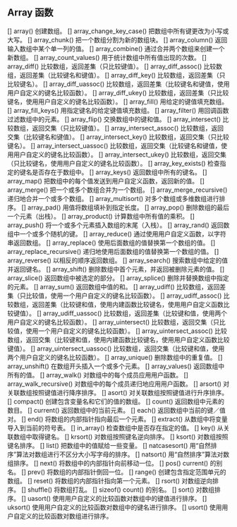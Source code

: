 
## Array 函数

[] array()	创建数组。
[] array_change_key_case()	把数组中所有键更改为小写或大写。
[] array_chunk()	把一个数组分割为新的数组块。
[] array_column()	返回输入数组中某个单一列的值。
[] array_combine()	通过合并两个数组来创建一个新数组。
[] array_count_values()	用于统计数组中所有值出现的次数。
[] array_diff()	比较数组，返回差集（只比较键值）。
[] array_diff_assoc()	比较数组，返回差集（比较键名和键值）。
[] array_diff_key()	比较数组，返回差集（只比较键名）。
[] array_diff_uassoc()	比较数组，返回差集（比较键名和键值，使用用户自定义的键名比较函数）。
[] array_diff_ukey()	比较数组，返回差集（只比较键名，使用用户自定义的键名比较函数）。
[] array_fill()	用给定的键值填充数组。
[] array_fill_keys()	用指定键名的给定键值填充数组。
[] array_filter()	用回调函数过滤数组中的元素。
[] array_flip()	交换数组中的键和值。
[] array_intersect()	比较数组，返回交集（只比较键值）。
[] array_intersect_assoc()	比较数组，返回交集（比较键名和键值）。
[] array_intersect_key()	比较数组，返回交集（只比较键名）。
[] array_intersect_uassoc()	比较数组，返回交集（比较键名和键值，使用用户自定义的键名比较函数）。
[] array_intersect_ukey()	比较数组，返回交集（只比较键名，使用用户自定义的键名比较函数）。
[] array_key_exists()	检查指定的键名是否存在于数组中。
[] array_keys()	返回数组中所有的键名。
[] array_map()	把数组中的每个值发送到用户自定义函数，返回新的值。
[] array_merge()	把一个或多个数组合并为一个数组。
[] array_merge_recursive()	递归地合并一个或多个数组。
[] array_multisort()	对多个数组或多维数组进行排序。
[] array_pad()	用值将数组填补到指定长度。
[] array_pop()	删除数组的最后一个元素（出栈）。
[] array_product()	计算数组中所有值的乘积。
[] array_push()	将一个或多个元素插入数组的末尾（入栈）。
[] array_rand()	返回数组中一个或多个随机的键。
[] array_reduce()	通过使用用户自定义函数，以字符串返回数组。
[] array_replace()	使用后面数组的值替换第一个数组的值。
[] array_replace_recursive()	递归地使用后面数组的值替换第一个数组的值。
[] array_reverse()	以相反的顺序返回数组。
[] array_search()	搜索数组中给定的值并返回键名。
[] array_shift()	删除数组中首个元素，并返回被删除元素的值。
[] array_slice()	返回数组中被选定的部分。
[] array_splice()	删除并替换数组中指定的元素。
[] array_sum()	返回数组中值的和。
[] array_udiff()	比较数组，返回差集（只比较值，使用一个用户自定义的键名比较函数）。
[] array_udiff_assoc()	比较数组，返回差集（比较键和值，使用内建函数比较键名，使用用户自定义函数比较键值）。
[] array_udiff_uassoc()	比较数组，返回差集（比较键和值，使用两个用户自定义的键名比较函数）。
[] array_uintersect()	比较数组，返回交集（只比较值，使用一个用户自定义的键名比较函数）。
[] array_uintersect_assoc()	比较数组，返回交集（比较键和值，使用内建函数比较键名，使用用户自定义函数比较键值）。
[] array_uintersect_uassoc()	比较数组，返回交集（比较键和值，使用两个用户自定义的键名比较函数）。
[] array_unique()	删除数组中的重复值。
[] array_unshift()	在数组开头插入一个或多个元素。
[] array_values()	返回数组中所有的值。
[] array_walk()	对数组中的每个成员应用用户函数。
[] array_walk_recursive()	对数组中的每个成员递归地应用用户函数。
[] arsort()	对关联数组按照键值进行降序排序。
[] asort()	对关联数组按照键值进行升序排序。
[] compact()	创建包含变量名和它们的值的数组。
[] count()	返回数组中元素的数目。
[] current()	返回数组中的当前元素。
[] each()	返回数组中当前的键／值对。
[] end()	将数组的内部指针指向最后一个元素。
[] extract()	从数组中将变量导入到当前的符号表。
[] in_array()	检查数组中是否存在指定的值。
[] key()	从关联数组中取得键名。
[] krsort()	对数组按照键名逆向排序。
[] ksort()	对数组按照键名排序。
[] list()	把数组中的值赋给一些变量。
[] natcasesort()	用“自然排序”算法对数组进行不区分大小写字母的排序。
[] natsort()	用“自然排序”算法对数组排序。
[] next()	将数组中的内部指针向前移动一位。
[] pos()	current() 的别名。
[] prev()	将数组的内部指针倒回一位。
[] range()	创建包含指定范围单元的数组。
[] reset()	将数组的内部指针指向第一个元素。
[] rsort()	对数组逆向排序。
[] shuffle()	将数组打乱。
[] sizeof()	count() 的别名。
[] sort()	对数组排序。
[] uasort()	使用用户自定义的比较函数对数组中的键值进行排序。
[] uksort()	使用用户自定义的比较函数对数组中的键名进行排序。
[] usort()	使用用户自定义的比较函数对数组进行排序。